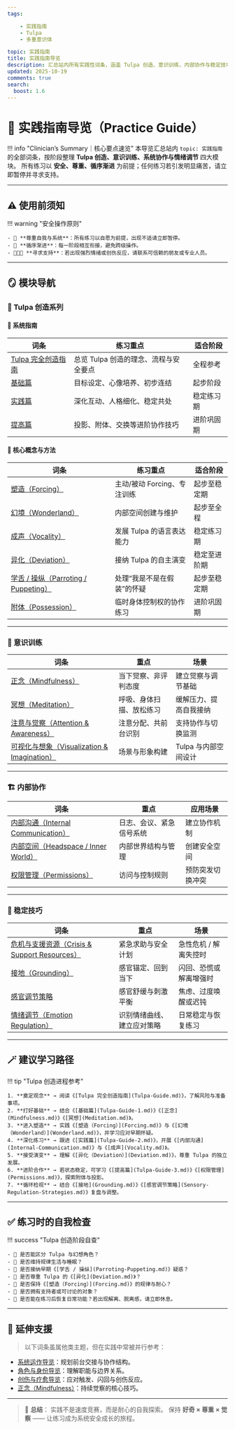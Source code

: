 ```yaml
---
tags:

    - 实践指南
    - Tulpa
    - 多重意识体

topic: 实践指南
title: 实践指南导览
description: 汇总站内所有实践性词条，涵盖 Tulpa 创造、意识训练、内部协作与稳定技巧，为多意识体的安全练习提供系统路线图。
updated: 2025-10-19
comments: true
search:
  boost: 1.6
---
```


# 🧘 实践指南导览（Practice Guide）

!!! info "Clinician’s Summary｜核心要点速览"
    本导览汇总站内 `topic: 实践指南` 的全部词条，按阶段整理 **Tulpa 创造、意识训练、系统协作与情绪调节** 四大模块。
    所有练习以 **安全、尊重、循序渐进** 为前提；任何练习若引发明显痛苦，请立即暂停并寻求支持。

---

## ⚠️ 使用前须知

!!! warning "安全操作原则"

    - 🩵 **尊重自我与系统**：所有练习以自愿为前提，出现不适请立即暂停。
    - 🌿 **循序渐进**：每一阶段相互衔接，避免跨级操作。
    - 🧑‍🤝‍🧑 **寻求支持**：若出现强烈情绪或创伤反应，请联系可信赖的朋友或专业人员。

---

## 🪞 模块导航

### 🌸 Tulpa 创造系列

#### 📘 系统指南

| 词条 | 练习重点 | 适合阶段 |
|------|-----------|-----------|
| [Tulpa 完全创造指南](Tulpa-Guide.md) | 总览 Tulpa 创造的理念、流程与安全要点 | 全程参考 |
| [基础篇](Tulpa-Guide-1.md) | 目标设定、心像培养、初步连结 | 起步阶段 |
| [实践篇](Tulpa-Guide-2.md) | 深化互动、人格细化、稳定共处 | 稳定练习期 |
| [提高篇](Tulpa-Guide-3.md) | 投影、附体、交换等进阶协作技巧 | 进阶巩固期 |

#### 🧩 核心概念与方法

| 词条 | 练习重点 | 适合阶段 |
|------|-----------|-----------|
| [塑造（Forcing）](Forcing.md) | 主动/被动 Forcing、专注训练 | 起步至稳定期 |
| [幻境（Wonderland）](Wonderland.md) | 内部空间创建与维护 | 起步至全程 |
| [成声（Vocality）](Vocality.md) | 发展 Tulpa 的语言表达能力 | 稳定练习期 |
| [异化（Deviation）](Deviation.md) | 接纳 Tulpa 的自主演变 | 稳定至进阶期 |
| [学舌 / 操纵（Parroting / Puppeting）](Parroting-Puppeting.md) | 处理“我是不是在假装”的怀疑 | 起步至稳定期 |
| [附体（Possession）](Possession.md) | 临时身体控制权的协作练习 | 进阶巩固期 |

---

### 🧠 意识训练

| 词条 | 重点 | 场景 |
|------|------|------|
| [正念（Mindfulness）](Mindfulness.md) | 当下觉察、非评判态度 | 建立觉察与调节基础 |
| [冥想（Meditation）](Meditation.md) | 呼吸、身体扫描、放松练习 | 缓解压力、提高自我接纳 |
| [注意与觉察（Attention & Awareness）](Attention-Awareness.md) | 注意分配、共前台识别 | 支持协作与切换监测 |
| [可视化与想象（Visualization & Imagination）](Visualization-Imagination.md) | 场景与形象构建 | Tulpa 与内部空间设计 |

---

### 🏗️ 内部协作

| 词条 | 重点 | 应用场景 |
|------|------|----------|
| [内部沟通（Internal Communication）](Internal-Communication.md) | 日志、会议、紧急信号系统 | 建立协作机制 |
| [内部空间（Headspace / Inner World）](Headspace-Inner-World.md) | 内部世界结构与管理 | 创建安全空间 |
| [权限管理（Permissions）](Permissions.md) | 访问与控制规则 | 预防突发切换冲突 |

---

### 🌿 稳定技巧

| 词条 | 重点 | 场景 |
|------|------|------|
| [危机与支援资源（Crisis & Support Resources）](Crisis-And-Support-Resources.md) | 紧急求助与安全计划 | 急性危机 / 解离失控时 |
| [接地（Grounding）](Grounding.md) | 感官锚定、回到当下 | 闪回、恐慌或解离增强时 |
| [感官调节策略](Sensory-Regulation-Strategies.md) | 感官舒缓与刺激平衡 | 焦虑、过度唤醒或迟钝 |
| [情绪调节（Emotion Regulation）](Emotion-Regulation.md) | 识别情绪曲线、建立应对策略 | 日常稳定与恢复练习 |

---

## 🪄 建议学习路径

!!! tip "Tulpa 创造进程参考"

    1. **奠定观念** → 阅读《[Tulpa 完全创造指南](Tulpa-Guide.md)》，了解风险与准备事项。
    2. **打好基础** → 结合《[基础篇](Tulpa-Guide-1.md)》《[正念](Mindfulness.md)》《[冥想](Meditation.md)》。
    3. **进入塑造** → 实践《[塑造（Forcing）](Forcing.md)》与《[幻境（Wonderland）](Wonderland.md)》，并学习应对早期怀疑。
    4. **深化练习** → 跟进《[实践篇](Tulpa-Guide-2.md)》，开展《[内部沟通](Internal-Communication.md)》与《[成声](Vocality.md)》。
    5. **接受演变** → 理解《[异化（Deviation）](Deviation.md)》，尊重 Tulpa 的独立发展。
    6. **进阶合作** → 若状态稳定，可学习《[提高篇](Tulpa-Guide-3.md)》《[权限管理](Permissions.md)》，探索附体与投影。
    7. **循环检视** → 结合《[接地](Grounding.md)》《[感官调节策略](Sensory-Regulation-Strategies.md)》复盘与调整。

---

## ✅ 练习时的自我检查

!!! success "Tulpa 创造阶段自查"

    - 📌 是否能区分 Tulpa 与幻想角色？
    - 📌 是否维持规律生活与睡眠？
    - 📌 是否接纳早期《[学舌 / 操纵](Parroting-Puppeting.md)》疑惑？
    - 📌 是否尊重 Tulpa 的《[异化](Deviation.md)》？
    - 📌 是否保持《[塑造（Forcing）](Forcing.md)》的规律与耐心？
    - 📌 是否拥有支持者或可讨论的对象？
    - 📌 是否能在练习后恢复日常功能？若出现解离、脱离感，请立即休息。

---

## 🔗 延伸支援

> 以下词条虽属他类主题，但在实践中常被并行参考：

- [系统运作导览](System-Operations-Guide.md)：规划前台交接与协作结构。
- [角色与身份导览](Roles-Identity-Guide.md)：理解职能与边界关系。
- [创伤与疗愈导览](Trauma-Healing-Guide.md)：应对触发、闪回与创伤反应。
- [正念（Mindfulness）](Mindfulness.md)：持续觉察的核心技巧。

---

> 🌼 **总结**：
> 实践不是速度竞赛，而是耐心的自我探索。
> 保持 **好奇 × 尊重 × 觉察** —— 让练习成为系统安全成长的旅程。
